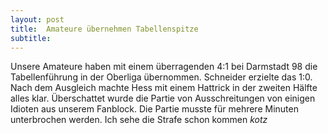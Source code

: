 ```yaml
---
layout: post
title:  Amateure übernehmen Tabellenspitze
subtitle:  
---
```


Unsere Amateure haben mit einem überragenden 4:1 bei Darmstadt 98 die Tabellenführung in der Oberliga übernommen. Schneider erzielte das 1:0. Nach dem Ausgleich machte Hess mit einem Hattrick in der zweiten Hälfte alles klar. Überschattet wurde die Partie von Ausschreitungen von einigen Idioten aus unserem Fanblock. Die Partie musste für mehrere Minuten unterbrochen werden. Ich sehe die Strafe schon kommen *kotz*


